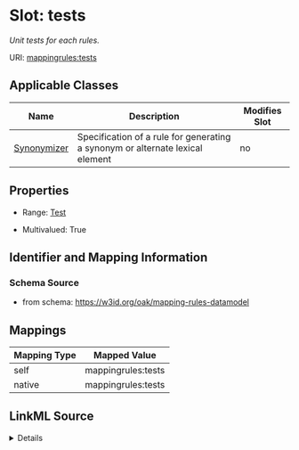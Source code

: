 

# Slot: tests


_Unit tests for each rules._





URI: [mappingrules:tests](https://w3id.org/oak/mapping-rules-datamodel/tests)



<!-- no inheritance hierarchy -->





## Applicable Classes

| Name | Description | Modifies Slot |
| --- | --- | --- |
| [Synonymizer](Synonymizer.md) | Specification of a rule for generating a synonym or alternate lexical element |  no  |







## Properties

* Range: [Test](Test.md)

* Multivalued: True





## Identifier and Mapping Information







### Schema Source


* from schema: https://w3id.org/oak/mapping-rules-datamodel




## Mappings

| Mapping Type | Mapped Value |
| ---  | ---  |
| self | mappingrules:tests |
| native | mappingrules:tests |




## LinkML Source

<details>
```yaml
name: tests
description: Unit tests for each rules.
from_schema: https://w3id.org/oak/mapping-rules-datamodel
rank: 1000
alias: tests
owner: Synonymizer
domain_of:
- Synonymizer
range: Test
multivalued: true

```
</details>